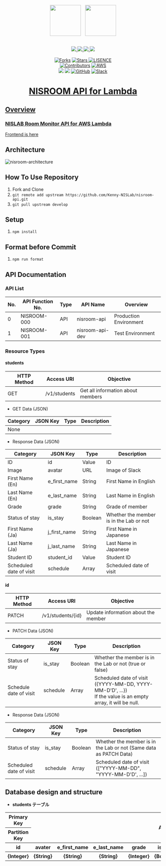 <p align = "center"><a href = "https://github.com/Kenny-NISLab/nisroom"><img width = "100" src = "https://user-images.githubusercontent.com/52265901/118224676-a03bed80-b4be-11eb-9b25-4494a25a746b.png"></a>&emsp;<a href = "https://github.com/Kenny-NISLab/nisplan"><img width = "100" src = "https://user-images.githubusercontent.com/52265901/118224811-d5e0d680-b4be-11eb-8ab5-cb137c8fabe4.png"></p>

<p align = "center">
    </br>
    <a href = "https://github.com/Kenny-NISLab/nisroom-api/actions/workflows/getStudents.yml"><img src = "https://github.com/Kenny-NISLab/nisroom-api/actions/workflows/getStudents.yml/badge.svg">
    <a href = "https://github.com/Kenny-NISLab/nisroom-api/actions/workflows/patchStudent.yml"><img src = "https://github.com/Kenny-NISLab/nisroom-api/actions/workflows/patchStudent.yml/badge.svg">
    <a href = "https://github.com/Kenny-NISLab/nisroom-api/actions/workflows/scheduledDeletePastDate.yml"><img src = "https://github.com/Kenny-NISLab/nisroom-api/actions/workflows/scheduledDeletePastDate.yml/badge.svg">
    <a href = "https://github.com/Kenny-NISLab/nisroom-api/actions/workflows/scheduledLeaveStudents.yml"><img src = "https://github.com/Kenny-NISLab/nisroom-api/actions/workflows/scheduledLeaveStudents.yml/badge.svg">
    </br>
    </br>
    <a href = "https://github.com/Kenny-NISLab/nisroom-api/network/members"><img src = "https://img.shields.io/github/forks/Kenny-NISLab/nisroom-api?style=social" alt = "Forks"></a>
    <a href = ""><img src = "https://img.shields.io/github/stars/Kenny-NISLab/nisroom-api?style=social" alt = "Stars">
    <a href = "https://github.com/Kenny-NISLab/nisroom-api/blob/main/LICENSE"><img src = "https://img.shields.io/github/license/Kenny-NISLab/nisroom-api" alt = "LISENCE"></a>
    </br>
    <a href = "https://github.com/Kenny-NISLab/nisroom-api/graphs/contributors"><img src = "https://img.shields.io/github/contributors/Kenny-NISLab/nisroom-api" alt = "Contributors"></a>
    <a href = "https://github.com/Kenny-NISLab/nisroom-api/graphs/commit-activity"><img src = "https://img.shields.io/github/last-commit/Kenny-NISLab/nisroom-api" alt = "AWS"></a>
    </br>
    <a href = "https://aws.amazon.com/jp/"><img src="https://img.shields.io/badge/-Amazon%20AWS-232F3E.svg?logo=amazon-aws&style=flat"></a>
    <a href = "https://nodejs.org/ja/about/"><img src="https://img.shields.io/badge/-Node.js-339933.svg?logo=node.js&style=flat"></a>
    <a href = "https://github.com/Kenny-NISLab/nisroom-api"><img src="https://img.shields.io/badge/-GitHub-181717.svg?logo=github&style=flat" alt = "GitHub"></a>
    <a href = ""><img src="https://img.shields.io/badge/-Slack-4A154B.svg?logo=slack&style=flat" alt = "Slack">
</p>

<h1 align = "center">NISROOM API for Lambda</h1>

## Overview

### NISLAB Room Monitor API for AWS Lambda

Frontend is [here](https://github.com/Kenny-NISLab/nisroom)

## Architecture

![nisroom-architecture](https://user-images.githubusercontent.com/49851726/116494988-07617b80-a8dd-11eb-9c49-bb7cda1e2eb3.png)

## How To Use Repository

1. Fork and Clone
2. `git remote add upstream https://github.com/Kenny-NISLab/nisroom-api.git`
3. `git pull upstream develop`

## Setup

1. `npm install`

## Format before Commit

1. `npm run format`

## API Documentation

### API List

| No. | API Function No. | Type | API Name        | Overview               |
| --- | ---------------- | ---- | --------------- | ---------------------- |
| 0   | NISROOM-000      | API  | nisroom-api     | Production Environment |
| 1   | NISROOM-001      | API  | nisroom-api-dev | Test Environment       |

### Resource Types

#### students

| HTTP Method | Access URI   | Objective                         |
| ----------- | ------------ | --------------------------------- |
| GET         | /v1/students | Get all information about members |

- GET Data (JSON)

| Category | JSON Key | Type | Description |
| -------- | -------- | ---- | ----------- |
| None     |          |      |             |

- Response Data (JSON)

| Category                | JSON Key     | Type    | Description                             |
| ----------------------- | ------------ | ------- | --------------------------------------- |
| ID                      | id           | Value   | ID                                      |
| Image                   | avatar       | URL     | Image of Slack                          |
| First Name (En)         | e_first_name | String  | First Name in English                   |
| Last Name (En)          | e_last_name  | String  | Last Name in English                    |
| Grade                   | grade        | String  | Grade of member                         |
| Status of stay          | is_stay      | Boolean | Whether the member is in the Lab or not |
| First Name (Ja)         | j_first_name | String  | First Name in Japanese                  |
| Last Name (Ja)          | j_last_name  | String  | Last Name in Japanese                   |
| Student ID              | student_id   | Value   | Student ID                              |
| Scheduled date of visit | schedule     | Array   | Scheduled date of visit                 |

#### id

| HTTP Method | Access URI        | Objective                           |
| ----------- | ----------------- | ----------------------------------- |
| PATCH       | /v1/students/{id} | Update information about the member |

- PATCH Data (JSON)

| Category               | JSON Key | Type    | Description                                                                                                   |
| ---------------------- | -------- | ------- | ------------------------------------------------------------------------------------------------------------- |
| Status of stay         | is_stay  | Boolean | Whether the member is in the Lab or not (true or false)                                                       |
| Schedule date of visit | schedule | Array   | Scheduled date of visit ({YYYY-MM-DD, YYYY-MM-D'D', ...})<br>If the value is an empty array, it will be null. |

- Response Data (JSON)

| Category                | JSON Key | Type    | Description                                                       |
| ----------------------- | -------- | ------- | ----------------------------------------------------------------- |
| Status of stay          | is_stay  | Boolean | Whether the member is in the Lab or not (Same data as PATCH Data) |
| Scheduled date of visit | schedule | Array   | Scheduled date of visit (["YYYY-MM-DD", "YYYY-MM-D'D', ...])      |

## Database design and structure

- **students テーブル**
<table>
<thead>
<tr>
<th scope="col">Primary Key</th>
<th align="center" scope="col" rowspan="2" colspan="9">Attributes</th>
</tr>
<tr>
<th scope="col">Partition Key</th>
</tr>
<tr>
<th align="center" scope="col">id</th>
<th align="center" scope="col">avater</th>
<th align="center" scope="col">e_first_name</th>
<th align="center" scope="col">e_last_name</th>
<th align="center" scope="col">grade</th>
<th align="center" scope="col">is_stay</th>
<th align="center" scope="col">j_first_name</th>
<th align="center" scope="col">j_last_name</th>
<th align="center" scope="col">student_id</th>
<th align="center" scope="col">schedule</th>
</tr>
</thread>
<tbody>
<tr>
<th align="center">{Integer}</th>
<th align="center">{String}</th>
<th align="center">{String}</th>
<th align="center">{String}</th>
<th align="center">{Integer}</th>
<th align="center">{Boolean}</th>
<th align="center">{String}</th>
<th align="center">{String}</th>
<th align="center">{Integer}</th>
<th align="center">{StringSet}</th>
</tr>
</tbody>
</table>
